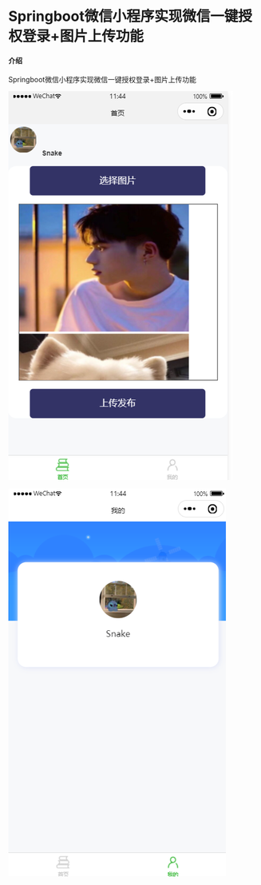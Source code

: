 # Springboot微信小程序实现微信一键授权登录+图片上传功能

#### 介绍
Springboot微信小程序实现微信一键授权登录+图片上传功能

![](\1.png)

![2](\2.png)
